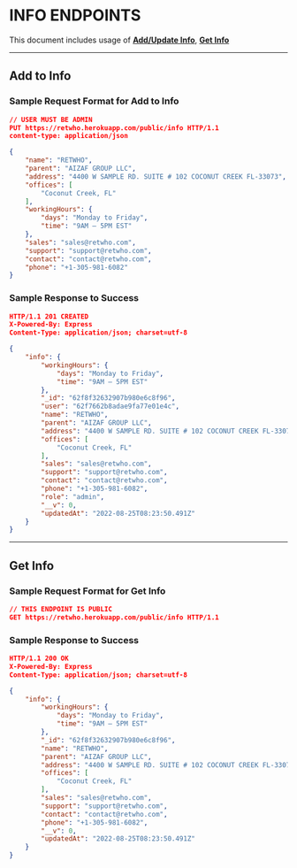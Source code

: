 # INFO ENDPOINTS
This document includes usage of **[Add/Update Info][info]**, **[Get Info][info-all]**
***
## Add to Info
### Sample Request Format for Add to Info
```json
// USER MUST BE ADMIN
PUT https://retwho.herokuapp.com/public/info HTTP/1.1
content-type: application/json

{
    "name": "RETWHO",
    "parent": "AIZAF GROUP LLC",
    "address": "4400 W SAMPLE RD. SUITE # 102 COCONUT CREEK FL-33073",
    "offices": [
        "Coconut Creek, FL"
    ],
    "workingHours": {
        "days": "Monday to Friday",
        "time": "9AM – 5PM EST"
    },
    "sales": "sales@retwho.com",
    "support": "support@retwho.com",
    "contact": "contact@retwho.com",
    "phone": "+1-305-981-6082"
}
```

### Sample Response to Success
```json
HTTP/1.1 201 CREATED
X-Powered-By: Express
Content-Type: application/json; charset=utf-8

{
    "info": {
        "workingHours": {
            "days": "Monday to Friday",
            "time": "9AM – 5PM EST"
        },
        "_id": "62f8f32632907b980e6c8f96",
        "user": "62f7662b8adae9fa77e01e4c",
        "name": "RETWHO",
        "parent": "AIZAF GROUP LLC",
        "address": "4400 W SAMPLE RD. SUITE # 102 COCONUT CREEK FL-33073",
        "offices": [
            "Coconut Creek, FL"
        ],
        "sales": "sales@retwho.com",
        "support": "support@retwho.com",
        "contact": "contact@retwho.com",
        "phone": "+1-305-981-6082",
        "role": "admin",
        "__v": 0,
        "updatedAt": "2022-08-25T08:23:50.491Z"
    }
}
```
***
## Get Info
### Sample Request Format for Get Info
```json
// THIS ENDPOINT IS PUBLIC
GET https://retwho.herokuapp.com/public/info HTTP/1.1
```

### Sample Response to Success
```json
HTTP/1.1 200 OK
X-Powered-By: Express
Content-Type: application/json; charset=utf-8

{
    "info": {
        "workingHours": {
            "days": "Monday to Friday",
            "time": "9AM – 5PM EST"
        },
        "_id": "62f8f32632907b980e6c8f96",
        "name": "RETWHO",
        "parent": "AIZAF GROUP LLC",
        "address": "4400 W SAMPLE RD. SUITE # 102 COCONUT CREEK FL-33073",
        "offices": [
            "Coconut Creek, FL"
        ],
        "sales": "sales@retwho.com",
        "support": "support@retwho.com",
        "contact": "contact@retwho.com",
        "phone": "+1-305-981-6082",
        "__v": 0,
        "updatedAt": "2022-08-25T08:23:50.491Z"
    }
}
```

<!-- INTERNAL LINKS -->
[info]: /docs/public/info.md#add-to-info
[info-all]: /docs/public/info.md#get-info